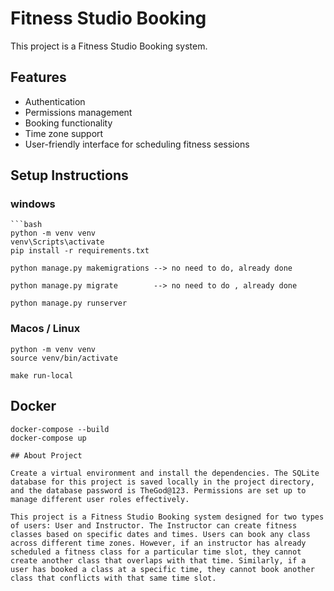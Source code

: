 # Fitness Studio Booking

This project is a Fitness Studio Booking system.

## Features
- Authentication
- Permissions management
- Booking functionality
- Time zone support
- User-friendly interface for scheduling fitness sessions

## Setup Instructions

### windows
    ```bash
    python -m venv venv 
    venv\Scripts\activate
    pip install -r requirements.txt

    python manage.py makemigrations --> no need to do, already done

    python manage.py migrate        --> no need to do , already done

    python manage.py runserver




### Macos / Linux
    python -m venv venv
    source venv/bin/activate

    make run-local


## Docker
    docker-compose --build
    docker-compose up 

````
## About Project

Create a virtual environment and install the dependencies. The SQLite database for this project is saved locally in the project directory, and the database password is TheGod@123. Permissions are set up to manage different user roles effectively.

This project is a Fitness Studio Booking system designed for two types of users: User and Instructor. The Instructor can create fitness classes based on specific dates and times. Users can book any class across different time zones. However, if an instructor has already scheduled a fitness class for a particular time slot, they cannot create another class that overlaps with that time. Similarly, if a user has booked a class at a specific time, they cannot book another class that conflicts with that same time slot.



